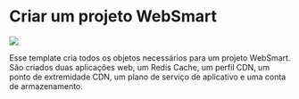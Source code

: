 # Criar um projeto WebSmart

<a href="https://portal.azure.com/#create/Microsoft.Template/uri/https%3A%2F%2Fraw.githubusercontent.com%2Fmatheusbertuco%2FAzure%2Fmaster%2FWebSmart%2Ftemplate.json" target="_blank">
    <img src="http://azuredeploy.net/deploybutton.png"/>
</a>

Esse template cria todos os objetos necessários para um projeto WebSmart. São criados duas aplicações web, um Redis Cache, um perfil CDN, um ponto de extremidade CDN, um plano de serviço de aplicativo e uma conta de armazenamento.
